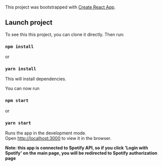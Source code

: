 This project was bootstrapped with [Create React App](https://github.com/facebook/create-react-app).

## Launch project

To see this this project, you can clone it directly.
Then run:

### `npm install`
or
### `yarn install`

This will install dependencies.

You can now run

### `npm start`
or
### `yarn start`

Runs the app in the development mode.<br>
Open [http://localhost:3000](http://localhost:3000) to view it in the browser.



**Note: this app is connected to Spotify API, so if you click 'Login with Spotify' on the main page, you will be redirected to Spotify authorization page**


